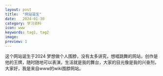 ```yaml
---
layout: post
title:  "网站诞生"
date:   2024-01-30 
category: 学习资料
icon: www
keywords: tag1, tag2
image: 
preview: 1
---
```


这个网站诞生于2024 梦想做个人围脖，没有太多讲究，想唱跳舞的网站，创作是他的王牌，随时随地可以表演，生活就是我的舞台，大家的目光像是我的兴奋剂，大家好，我是来自www的wiki围脖网站。